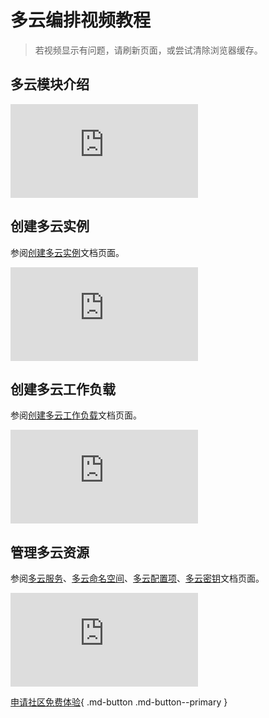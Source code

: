 # 多云编排视频教程

> 若视频显示有问题，请刷新页面，或尝试清除浏览器缓存。

## 多云模块介绍

<div class="responsive-video-container">
<iframe src="https://harbor-test2.cn-sh2.ufileos.com/docs/videos/multicloud-intro.mp4" scrolling="no" border="0" frameborder="no" framespacing="0" allowfullscreen="true"> </iframe>
</div>

## 创建多云实例

参阅[创建多云实例](../kairship/03instance/add.md)文档页面。

<div class="responsive-video-container">
<iframe src="https://harbor-test2.cn-sh2.ufileos.com/docs/videos/kairship-instance.mp4" scrolling="no" border="0" frameborder="no" framespacing="0" allowfullscreen="true"> </iframe>
</div>

## 创建多云工作负载

参阅[创建多云工作负载](../kairship/05workload/README.md)文档页面。

<div class="responsive-video-container">
<iframe src="https://harbor-test2.cn-sh2.ufileos.com/docs/videos/workloads.mp4" scrolling="no" border="0" frameborder="no" framespacing="0" allowfullscreen="true"> </iframe>
</div>

## 管理多云资源

参阅[多云服务](../kairship/06resource/service.md)、[多云命名空间](../kairship/06resource/ns.md)、[多云配置项](../kairship/06resource/configmap.md)、[多云密钥](../kairship/06resource/secret.md)文档页面。

<div class="responsive-video-container">
<iframe src="https://harbor-test2.cn-sh2.ufileos.com/docs/videos/multicloud-resoruces.mp4" scrolling="no" border="0" frameborder="no" framespacing="0" allowfullscreen="true"> </iframe>
</div>

[申请社区免费体验](../dce/license0.md){ .md-button .md-button--primary }
